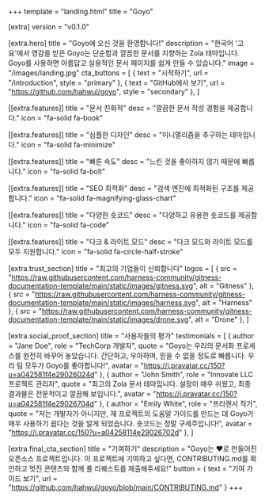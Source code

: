 +++
template = "landing.html"
title = "Goyo"

[extra]
version = "v0.1.0"

[extra.hero]
title = "Goyo에 오신 것을 환영합니다!"
description = "한국어 '고요'에서 영감을 받은 Goyo는 단순함과 깔끔한 문서를 지향하는 Zola 테마입니다. Goyo를 사용하면 아름답고 실용적인 문서 페이지를 쉽게 만들 수 있습니다."
image = "/images/landing.jpg"
cta_buttons = [
    { text = "시작하기", url = "/introduction", style = "primary" },
    { text = "GitHub에서 보기", url = "https://github.com/hahwul/goyo", style = "secondary" },
]

[[extra.features]]
title = "문서 친화적"
desc = "깔끔한 문서 작성 경험을 제공합니다."
icon = "fa-solid fa-book"

[[extra.features]]
title = "심플한 디자인"
desc = "미니멀리즘을 추구하는 테마입니다."
icon = "fa-solid fa-minimize"

[[extra.features]]
title = "빠른 속도"
desc = "느린 것을 좋아하지 않기 때문에 빠릅니다."
icon = "fa-solid fa-bolt"

[[extra.features]]
title = "SEO 최적화"
desc = "검색 엔진에 최적화된 구조를 제공합니다."
icon = "fa-solid fa-magnifying-glass-chart"

[[extra.features]]
title = "다양한 숏코드"
desc = "다양하고 유용한 숏코드를 제공합니다."
icon = "fa-solid fa-code"

[[extra.features]]
title = "다크 & 라이트 모드"
desc = "다크 모드와 라이트 모드를 모두 지원합니다."
icon = "fa-solid fa-circle-half-stroke"

[extra.trust_section]
title = "최고의 기업들이 신뢰합니다"
logos = [
    { src = "https://raw.githubusercontent.com/harness-community/gitness-documentation-template/main/static/images/gitness.svg", alt = "Gitness" },
    { src = "https://raw.githubusercontent.com/harness-community/gitness-documentation-template/main/static/images/harness.svg", alt = "Harness" },
    { src = "https://raw.githubusercontent.com/harness-community/gitness-documentation-template/main/static/images/drone.svg", alt = "Drone" },
]

[extra.social_proof_section]
title = "사용자들의 평가"
testimonials = [
    { author = "Jane Doe", role = "TechCorp 개발자", quote = "Goyo는 우리의 문서화 프로세스를 완전히 바꾸어 놓았습니다. 간단하고, 우아하며, 믿을 수 없을 정도로 빠릅니다. 우리 팀 모두가 Goyo를 좋아합니다!", avatar = "https://i.pravatar.cc/150?u=a042581f4e29026024d" },
    { author = "John Smith", role = "Innovate LLC 프로젝트 관리자", quote = "최고의 Zola 문서 테마입니다. 설정이 매우 쉬웠고, 최종 결과물은 전문적이고 깔끔해 보입니다.", avatar = "https://i.pravatar.cc/150?u=a042581f4e29026704d" },
    { author = "Emily White", role = "프리랜서 작가", quote = "저는 개발자가 아니지만, 제 프로젝트의 도움말 가이드를 만드는 데 Goyo가 매우 사용하기 쉽다는 것을 알게 되었습니다. 숏코드는 정말 구세주입니다!", avatar = "https://i.pravatar.cc/150?u=a04258114e29026702d" },
]

[extra.final_cta_section]
title = "기여하기"
description = "Goyo는 ❤️로 만들어진 오픈소스 프로젝트입니다. 이 프로젝트에 기여하고 싶다면, CONTRIBUTING.md를 확인하고 멋진 콘텐츠와 함께 풀 리퀘스트를 제출해주세요!"
button = { text = "기여 가이드 보기", url = "https://github.com/hahwul/goyo/blob/main/CONTRIBUTING.md" }
+++
